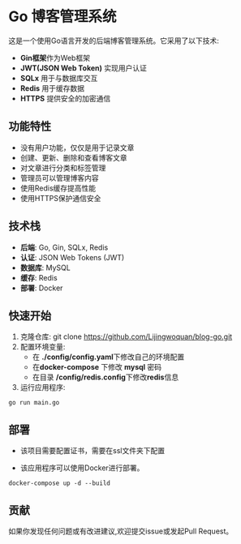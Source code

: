 # Go 博客管理系统

这是一个使用Go语言开发的后端博客管理系统。它采用了以下技术:

- **Gin框架**作为Web框架
- **JWT(JSON Web Token)** 实现用户认证
- **SQLx** 用于与数据库交互
- **Redis** 用于缓存数据
- **HTTPS** 提供安全的加密通信

## 功能特性

- 没有用户功能，仅仅是用于记录文章
- 创建、更新、删除和查看博客文章
- 对文章进行分类和标签管理
- 管理员可以管理博客内容
- 使用Redis缓存提高性能
- 使用HTTPS保护通信安全

## 技术栈

- **后端**: Go, Gin, SQLx, Redis
- **认证**: JSON Web Tokens (JWT)
- **数据库**: MySQL
- **缓存**: Redis
- **部署**: Docker

## 快速开始

1. 克隆仓库:
   git clone https://github.com/Lijingwoquan/blog-go.git
2. 配置环境变量:
    - 在 **./config/config.yaml**下修改自己的环境配置
    - 在**docker-compose** 下修改 **mysql** 密码
    - 在目录 **/config/redis.config**下修改**redis**信息
3. 运行应用程序:

```ssh
go run main.go
```

## 部署

- 该项目需要配置证书，需要在ssl文件夹下配置

- 该应用程序可以使用Docker进行部署。

```ssh
docker-compose up -d --build
```

## 贡献

如果你发现任何问题或有改进建议,欢迎提交issue或发起Pull Request。
